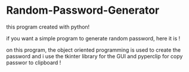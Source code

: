 # Random-Password-Generator
this program created with python!

if you want a simple program to generate random password, here it is ! 

on this program, the object oriented programming is used to create the password and i use the tkinter library for the GUI and pyperclip for copy passwor to clipboard !
